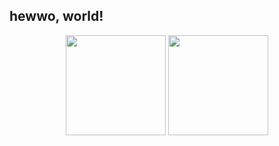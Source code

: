 ## hewwo, world!


<div align="center">
  <img height="160em" src="https://github-readme-stats.vercel.app/api?username=AnotherProgrammerrr&show_icons=true&include_all_commits=true&count_private=true&theme=aura"/>
  <img height="160em" src="https://github-readme-stats.vercel.app/api/top-langs/?username=AnotherProgrammerrr&layout=compact&langs_count=6&theme=aura"/>


